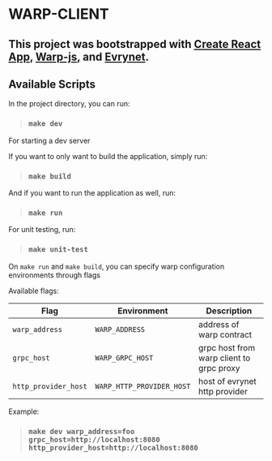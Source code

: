 
# WARP-CLIENT

## This project was bootstrapped with [Create React App](https://github.com/facebook/create-react-app), [Warp-js](https://github.com/evrynet-official/warp-js), and [Evrynet](https://evrynet.io).

## Available Scripts

In the project directory, you can run:

> ### `make dev`

For starting a dev server

If you want to only want to build the application, simply run:

> ### `make build`

And if you want to run the application as well, run:

> ### `make run`

For unit testing, run:

> ### `make unit-test`

On `make run` and `make build`, you can specify warp configuration environments through flags

Available flags: 

| Flag | Environment | Description |
| --- | --- | --- |
| `warp_address` | `WARP_ADDRESS` |address of warp contract|
| `grpc_host` | `WARP_GRPC_HOST` | grpc host from warp client to grpc proxy|
| `http_provider_host` | `WARP_HTTP_PROVIDER_HOST` |host of evrynet http provider |

Example:

> ### `make dev warp_address=foo grpc_host=http://localhost:8080 http_provider_host=http://localhost:8080`



